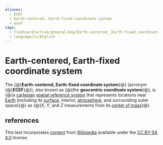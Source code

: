 ```yaml
---
aliases:
  - ECEF
  - Earth-centered, Earth-fixed coordinate system
  - ecef
tags:
  - flashcard/active/general/eng/Earth-centered__Earth-fixed_coordinate_system
  - language/in/English
---
```


# Earth-centered, Earth-fixed coordinate system

The {@{__Earth-centered, Earth-fixed coordinate system__}@} \(acronym {@{__ECEF__}@}\), also known as {@{the __geocentric coordinate system__}@}, is {@{a [cartesian](Cartesian%20coordinate%20system.md) [spatial reference system](spatial%20reference%20system.md) that represents locations near [Earth](Earth.md) \(including its [surface](geoid.md), interior, [atmosphere](atmosphere%20of%20Earth.md), and surrounding outer space\)}@} as {@{_X_, _Y_, and _Z_ measurements from its [center of mass](center%20of%20mass.md)}@}. <!--SR:!2029-02-25,1323,350!2028-11-25,1251,350!2026-08-23,597,330!2026-04-18,182,296!2026-01-30,82,339-->

## references

This text incorporates [content](https://en.wikipedia.org/wiki/Earth-centered,_Earth-fixed_coordinate_system) from [Wikipedia](Wikipedia.md) available under the [CC BY-SA 4.0](https://creativecommons.org/licenses/by-sa/4.0/) license.
